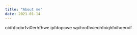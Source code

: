 ```yaml
---
title: "About me"
date: 2021-01-14
---
```

oidhfcobrfvi0erhfhwe  ipfdopcwe
wpihrofhvieohfoiqhfoihqeroif
